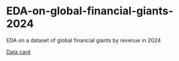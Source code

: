 # EDA-on-global-financial-giants-2024
EDA on a dataset of global financial giants by revenue in 2024

[Data card](https://www.kaggle.com/datasets/prajwaldongre/global-financial-giants-by-revenue-2024)
